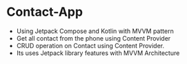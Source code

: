 # Contact-App

- Using Jetpack Compose and Kotlin with MVVM pattern 
- Get all contact from the phone using Content Provider 
- CRUD operation on Contact using Content Provider.
- Its uses Jetpack library features with MVVM Architecture
